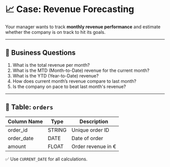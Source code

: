 # 📈 Case: Revenue Forecasting

Your manager wants to track **monthly revenue performance** and estimate whether the company is on track to hit its goals.

---

## 🎯 Business Questions

1. What is the total revenue per month?
2. What is the MTD (Month-to-Date) revenue for the current month?
3. What is the YTD (Year-to-Date) revenue?
4. How does current month’s revenue compare to last month?
5. Is the company on pace to beat last month's revenue?

---

## 📂 Table: `orders`

| Column Name    | Type    | Description                   |
|----------------|---------|-------------------------------|
| order_id       | STRING  | Unique order ID               |
| order_date     | DATE    | Date of order                 |
| amount         | FLOAT   | Order revenue in €            |

✅ Use `CURRENT_DATE` for all calculations.
